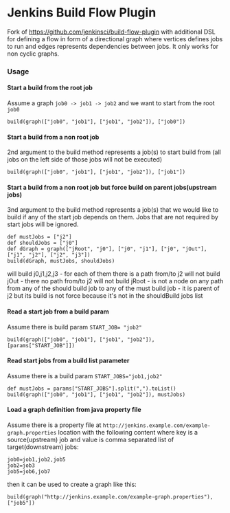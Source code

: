 Jenkins Build Flow Plugin
=========================

Fork of https://github.com/jenkinsci/build-flow-plugin with additional DSL for defining a flow in form of a directional
graph where vertices defines jobs to run and edges represents dependencies between jobs. It only works for non cyclic
graphs.

### Usage

#### Start a build from the root job
Assume a graph ```job0 -> job1 -> job2``` and we want to start from the root ```job0```
```
build(graph(["job0", "job1"], ["job1", "job2"]), ["job0"])
```

#### Start a build from a non root job
2nd argument to the build method represents a job(s) to start build from (all jobs on the left side of those jobs
will not be executed)
```
build(graph(["job0", "job1"], ["job1", "job2"]), ["job1"])
```

#### Start a build from a non root job but force build on parent jobs(upstream jobs)
3nd argument to the build method represents a job(s) that we would like to build if any of the start job depends on them. 
Jobs that are not required by start jobs will be ignored. 
```
def mustJobs = ["j2"]
def shouldJobs = ["j0"]
def dGraph = graph(["jRoot", "j0"], ["j0", "j1"], ["j0", "jOut"], ["j1", "j2"], ["j2", "j3"])
build(dGraph, mustJobs, shouldJobs)
```

will build j0,j1,j2,j3 - for each of them there is a path from/to j2 
will not build jOut - there no path from/to j2
will not build jRoot 
    - is not a node on any path from any of the should build job to any of the must build job
    - it is parent of j2 but its build is not force because it's not in the shouldBuild jobs list 

#### Read a start job from a build param
Assume there is build param ```START_JOB= "job2"```
```
build(graph(["job0", "job1"], ["job1", "job2"]), [params["START_JOB"]])
```

#### Read start jobs from a build list parameter
Assume there is a build param ```START_JOBS="job1,job2"```
```
def mustJobs = params["START_JOBS"].split(",").toList()
build(graph(["job0", "job1"], ["job1", "job2"]), mustJobs)
```

#### Load a graph definition from java property file

Assume there is a property file at ```http://jenkins.example.com/example-graph.properties``` location with
the following content where key is a source(upstream) job and value is comma separated list of target(downstream) jobs:

```
job0=job1,job2,job5
job2=job3
job5=job6,job7
```

then it can be used to create a graph like this:

```
build(graph("http://jenkins.example.com/example-graph.properties"), ["job5"])
```
